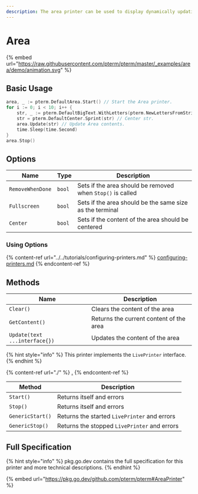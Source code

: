 ```yaml
---
description: The area printer can be used to display dynamically updating live content
---
```


# Area

{% embed url="https://raw.githubusercontent.com/pterm/pterm/master/_examples/area/demo/animation.svg" %}

## Basic Usage

```go
area, _ := pterm.DefaultArea.Start() // Start the Area printer.
for i := 0; i < 10; i++ {
    str, _ := pterm.DefaultBigText.WithLetters(pterm.NewLettersFromString(time.Now().Format("15:04:05"))).Srender() // Save current time in str.
    str = pterm.DefaultCenter.Sprint(str) // Center str.
    area.Update(str) // Update Area contents.
    time.Sleep(time.Second)
}
area.Stop()
```

## Options

| Name             | Type   | Description                                                |
| ---------------- | ------ | ---------------------------------------------------------- |
| `RemoveWhenDone` | `bool` | Sets if the area should be removed when `Stop()` is called |
| `Fullscreen`     | `bool` | Sets if the area should be the same size as the terminal   |
| `Center`         | `bool` | Sets if the content of the area should be centered         |

### Using Options

{% content-ref url="../../tutorials/configuring-printers.md" %}
[configuring-printers.md](../../tutorials/configuring-printers.md)
{% endcontent-ref %}

## Methods

| Name                          | Description                             |
| ----------------------------- | --------------------------------------- |
| `Clear()`                     | Clears the content of the area          |
| `GetContent()`                | Returns the current content of the area |
| `Update(text ...interface{})` | Updates the content of the area         |

{% hint style="info" %}
This printer implements the `LivePrinter` interface.
{% endhint %}

{% content-ref url="./" %}
[.](./)
{% endcontent-ref %}

| Method           | Description                                  |
| ---------------- | -------------------------------------------- |
| `Start()`        | Returns itself and errors                    |
| `Stop()`         | Returns itself and errors                    |
| `GenericStart()` | Returns the started `LivePrinter` and errors |
| `GenericStop()`  | Returns the stopped `LivePrinter` and errors |

## Full Specification

{% hint style="info" %}
pkg.go.dev contains the full specification for this printer and more technical descriptions.
{% endhint %}

{% embed url="https://pkg.go.dev/github.com/pterm/pterm#AreaPrinter" %}
